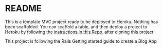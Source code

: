 # README
This is a template MVC project ready to be deployed to Heroku. Nothing has been scaffolded. You can scaffold a table, and then deploy a project to Heroku by following the [instructions in this Repo.](https://github.com/merryface/rails_notes) after cloning this project

This project is following the Rails Getting started guide to create a Blog App